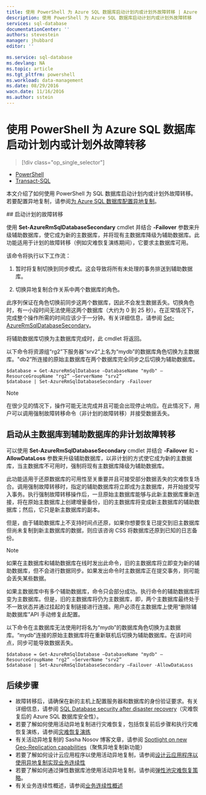 ```yaml
---
title: 使用 PowerShell 为 Azure SQL 数据库启动计划内或计划外故障转移 | Azure
description: 使用 PowerShell 为 Azure SQL 数据库启动计划内或计划外故障转移
services: sql-database
documentationCenter: ''
authors: stevestein
manager: jhubbard
editor: ''

ms.service: sql-database
ms.devlang: NA
ms.topic: article
ms.tgt_pltfrm: powershell
ms.workload: data-management
ms.date: 08/29/2016
wacn.date: 11/16/2016
ms.author: sstein
---
```


# 使用 PowerShell 为 Azure SQL 数据库启动计划内或计划外故障转移

> [!div class="op_single_selector"]
- [PowerShell](./sql-database-geo-replication-failover-powershell.md)
- [Transact-SQL](./sql-database-geo-replication-failover-transact-sql.md)

本文介绍了如何使用 PowerShell 为 SQL 数据库启动计划内或计划外故障转移。若要配置异地复制，请参阅[为 Azure SQL 数据库配置异地复制](./sql-database-geo-replication-powershell.md)。

##<a name="initiate-a-planned-failover"></a> 启动计划的故障转移

使用 **Set-AzureRmSqlDatabaseSecondary** cmdlet 并结合 **-Failover** 参数来升级辅助数据库，使它成为新的主数据库，并将现有主数据库降级为辅助数据库。此功能适用于计划的故障转移（例如灾难恢复演练期间），它要求主数据库可用。

该命令将执行以下工作流：

1. 暂时将复制切换到同步模式。这会导致将所有未处理的事务排送到辅助数据库。

2. 切换异地复制合作关系中两个数据库的角色。

此序列保证在角色切换前同步这两个数据库，因此不会发生数据丢失。切换角色时，有一小段时间无法使用这两个数据库（大约为 0 到 25 秒）。在正常情况下，完成整个操作所需的时间应该少于一分钟。有关详细信息，请参阅 [Set-AzureRmSqlDatabaseSecondary](https://msdn.microsoft.com/zh-cn/library/mt619393.aspx)。

将辅助数据库切换为主数据库完成时，此 cmdlet 将返回。

以下命令将资源组“rg2”下服务器“srv2”上名为“mydb”的数据库角色切换为主数据库。"db2”所连接的原始主数据库在两个数据库完全同步之后切换为辅助数据库。

```
$database = Get-AzureRmSqlDatabase –DatabaseName "mydb" –ResourceGroupName "rg2” –ServerName "srv2”
$database | Set-AzureRmSqlDatabaseSecondary -Failover
```

> [!NOTE]
> 在很少见的情况下，操作可能无法完成并且可能会出现停止响应。在此情况下，用户可以调用强制故障转移命令（非计划的故障转移）并接受数据丢失。

## 启动从主数据库到辅助数据库的非计划故障转移

可以使用 **Set-AzureRmSqlDatabaseSecondary** cmdlet 并结合 **-Failover** 和 **-AllowDataLoss** 参数来升级辅助数据库，以非计划的方式使它成为新的主数据库，当主数据库不可用时，强制将现有主数据库降级为辅助数据库。

此功能适用于还原数据库的可用性至关重要并且可接受部分数据丢失的灾难恢复场合。调用强制故障转移时，指定的辅助数据库将立即成为主数据库，并开始接受写入事务。执行强制故障转移操作后，一旦原始主数据库能够与此新主数据库重新连接，将在原始主数据库上创建增量备份，旧的主数据库将变成新主数据库的辅助数据库；然后，它只是新主数据库的副本。

但是，由于辅助数据库上不支持时间点还原，如果你想要恢复已提交到旧主数据库但尚未复制到新主数据库的数据，则应该咨询 CSS 将数据库还原到已知的日志备份。

> [!NOTE]
> 如果在主数据库和辅助数据库在线时发出此命令，旧的主数据库将立即变为新的辅助数据库，但不会进行数据同步。如果发出命令时主数据库正在提交事务，则可能会丢失某些数据。

如果主数据库中有多个辅助数据库，命令只会部分成功。执行命令的辅助数据库将变为主数据库。但是，旧的主数据库将仍为主数据库，即，两个主数据库最终处于不一致状态并通过挂起的复制链接进行连接。用户必须在主数据库上使用“删除辅助数据库”API 手动修复此配置。

以下命令在主数据库无法使用时将名为“mydb”的数据库角色切换为主数据库。“mydb”连接的原始主数据库将在重新联机后切换为辅助数据库。在该时间点，同步可能导致数据丢失。

```
$database = Get-AzureRmSqlDatabase –DatabaseName "mydb" –ResourceGroupName "rg2” –ServerName "srv2”
$database | Set-AzureRmSqlDatabaseSecondary –Failover -AllowDataLoss
```

## 后续步骤   

- 故障转移后，请确保在新的主机上配置服务器和数据库的身份验证要求。有关详细信息，请参阅 [SQL Database security after disaster recovery](./sql-database-geo-replication-security-config.md)（灾难恢复后的 Azure SQL 数据库安全性）。
- 若要了解如何使用活动异地复制进行灾难恢复，包括恢复前后步骤和执行灾难恢复演练，请参阅[灾难恢复演练](./sql-database-disaster-recovery.md)
- 有关活动异地复制的 Sasha Nosov 博客文章，请参阅 [Spotlight on new Geo-Replication capabilities](https://azure.microsoft.com/blog/spotlight-on-new-capabilities-of-azure-sql-database-geo-replication/)（聚焦异地复制新功能）
- 若要了解如何设计云应用程序以使用活动异地复制，请参阅[设计云应用程序以使用异地复制实现业务连续性](./sql-database-designing-cloud-solutions-for-disaster-recovery.md)
- 若要了解如何通过弹性数据库池使用活动异地复制，请参阅[弹性池灾难恢复策略](./sql-database-disaster-recovery-strategies-for-applications-with-elastic-pool.md)。
- 有关业务连续性概述，请参阅[业务连续性概述](./sql-database-business-continuity.md)

<!---HONumber=Mooncake_1010_2016-->